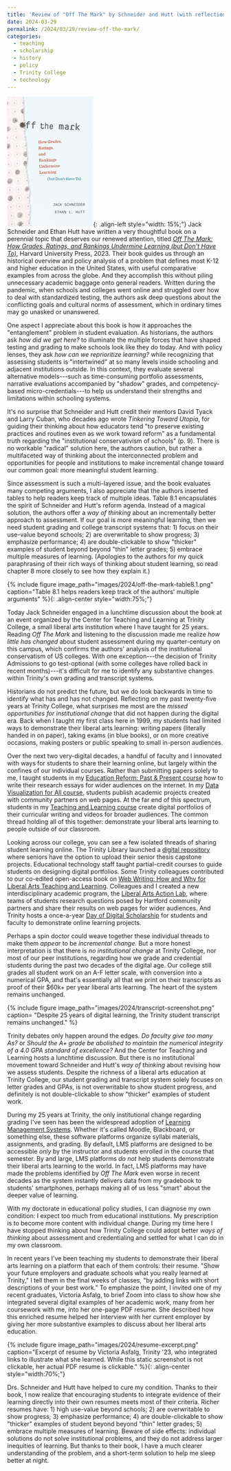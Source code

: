 ```yaml
---
title: 'Review of "Off The Mark" by Schneider and Hutt (with reflections from a college where grading remains unchanged)'
date: 2024-03-29
permalink: /2024/03/29/review-off-the-mark/
categories:
  - teaching
  - scholarship
  - history
  - policy
  - Trinity College
  - technology
---
```

![sample](/images/2024/off-the-mark-book-cover.png){: .align-left style="width: 15%;"} Jack Schneider and Ethan Hutt have written a very thoughtful book on a perennial topic that deserves our renewed attention, titled [*Off The Mark: How Grades, Ratings, and Rankings Undermine Learning (but Don't Have To)*](https://www.hup.harvard.edu/books/9780674248410), Harvard University Press, 2023. Their book guides us through an historical overview and policy analysis of a problem that defines most K-12 and higher education in the United States, with useful comparative examples from across the globe. And they accomplish this without piling unnecessary academic baggage onto general readers. Written during the pandemic, when schools and colleges went online and struggled over how to deal with standardized testing, the authors ask deep questions about the conflicting goals and cultural norms of assessment, which in ordinary times may go unasked or unanswered.

One aspect I appreciate about this book is how it approaches the "entanglement" problem in student evaluation. As historians, the authors ask *how did we get here?* to illuminate the multiple forces that have shaped testing and grading to make schools look like they do today. And with policy lenses, they ask *how can we reprioritize learning?* while recognizing that assessing students is "intertwined" at so many levels inside schooling and adjacent institutions outside. In this context, they evaluate several alternative models---such as time-consuming portfolio assessments, narrative evaluations accompanied by "shadow" grades, and competency-based micro-credentials---to help us understand their strengths and limitations within schooling systems.

It's no surprise that Schneider and Hutt credit their mentors David Tyack and Larry Cuban, who decades ago wrote *Tinkering Toward Utopia*, for guiding their thinking about how educators tend "to preserve existing practices and routines even as we work toward reform" as a fundamental truth regarding the "institutional conservativism of schools" (p. 9). There is no workable "radical" solution here, the authors caution, but rather a multifaceted way of thinking about the interconnected problem and opportunities for people and institutions to make incremental change toward our common goal: more meaningful student learning.

Since assessment is such a multi-layered issue, and the book evaluates many competing arguments, I also appreciate that the authors inserted tables to help readers keep track of multiple ideas. Table 8.1 encapsulates the spirit of Schneider and Hutt's reform agenda. Instead of a magical solution, the authors offer a *way of thinking* about an incrementally better approach to assessment. If our goal is more meaningful learning, then we need student grading and college transcript systems that: 1) focus on their use-value beyond schools; 2) are overwritable to show progress; 3) emphasize performance; 4) are double-clickable to show "thicker" examples of student beyond beyond "thin" letter grades; 5) embrace multiple measures of learning. (Apologies to the authors for my quick paraphrasing of their rich ways of thinking about student learning, so read chapter 8 more closely to see how they explain it.)

{% include figure image_path="images/2024/off-the-mark-table8.1.png" caption="Table 8.1 helps readers keep track of the authors' multiple arguments" %}{: .align-center style="width:75%;"}

Today Jack Schneider engaged in a lunchtime discussion about the book at an event organized by the Center for Teaching and Learning at Trinity College, a small liberal arts institution where I have taught for 25 years. Reading *Off The Mark* and listening to the discussion made me realize *how little has changed* about student assessment during my quarter-century on this campus, which confirms the authors' analysis of the institutional conservatism of US colleges. With one exception---the decision of Trinity Admissions to go test-optional (with some colleges have rolled back in recent months)---it's difficult for me to identify any substantive changes within Trinity's own grading and transcript systems.

Historians do not predict the future, but we do look backwards in time to identify what has and has not changed. Reflecting on my past twenty-five years at Trinity College, what surprises me most are the *missed opportunities for institutional change* that did not happen during the digital era. Back when I taught my first class here in 1999, my students had limited ways to demonstrate their liberal arts learning: writing papers (literally handed in on paper), taking exams (in blue books), or on more creative occasions, making posters or public speaking to small in-person audiences.

Over the next two very-digital decades, a handful of faculty and I innovated with ways for students to share their learning online, but largely within the confines of our individual courses. Rather than submitting papers solely to me, I taught students in my [Education Reform: Past & Present course](http://commons.trincoll.edu/edreform/) how to write their research essays for wider audiences on the internet. In my [Data Visualization for All course](https://datavizforall.org/partners-projects/), students publish academic projects created with community partners on web pages. At the far end of this spectrum, students in my [Teaching and Learning course](https://jackdougherty.org/educ350/#tues-may-9) create digital portfolios of their curricular writing and videos for broader audiences. The common thread holding all of this together: demonstrate your liberal arts learning to people outside of our classroom.

Looking across our college, you can see a few isolated threads of sharing student learning online. The Trinity Library launched a [digital repository](https://digitalrepository.trincoll.edu) where seniors have the option to upload their senior thesis capstone projects. Educational technology staff taught partial-credit courses to guide students on designing digital portfolios. Some Trinity colleagues contributed to our co-edited open-access book on [Web Writing: How and Why for Liberal Arts Teaching and Learning](https://doi.org/10.3998/dh.13396229.0001.001). Colleagues and I created a new interdisciplinary academic program, the [Liberal Arts Action Lab](http://action-lab.org), where teams of students research questions posed by Hartford community partners and share their results on web pages for wider audiences. And Trinity hosts a once-a-year [Day of Digital Scholarship](https://edtech.domains.trincoll.edu/present-at-day-of-digital-scholarship/) for students and faculty to demonstrate online learning projects.

Perhaps a spin doctor could weave together these individual threads to make them *appear* to be *incremental change*. But a more honest interpretation is that there is *no institutional change* at Trinity College, nor most of our peer institutions, regarding how we grade and credential students during the past two decades of the digital age. Our college still grades all student work on an A-F letter scale, with conversion into a numerical GPA, and that's essentially all that we print on their transcripts as proof of their $60k+ per year liberal arts learning. The heart of the system remains unchanged.

{% include figure image_path="images/2024/transcript-screenshot.png" caption= "Despite 25 years of digital learning, the Trinity student transcript remains unchanged." %}

Trinity debates only happen around the edges. *Do faculty give too many As?* or *Should the A+ grade be abolished to maintain the numerical integrity of a 4.0 GPA standard of excellence?* And the Center for Teaching and Learning hosts a lunchtime discussion. But there is no institutional movement toward Schneider and Hutt's *way of thinking* about revising how we assess students. Despite the richness of a liberal arts education at Trinity College, our student grading and transcript system solely focuses on letter grades and GPAs, is not overwritable to show student progress, and definitely is not double-clickable to show "thicker" examples of student work.

During my 25 years at Trinity, the only institutional change regarding grading I've seen has been the widespread adoption of [Learning Management Systems](https://en.wikipedia.org/wiki/Learning_management_system). Whether it's called Moodle, Blackboard, or something else, these software platforms organize syllabi materials, assignments, and grading. By default, LMS platforms are designed to be accessible *only* by the instructor and students enrolled in the course that semester. By and large, LMS platforms *do not* help students demonstrate their liberal arts learning to the world. In fact, LMS platforms may have made the problems identified by *Off The Mark* even worse in recent decades as the system instantly delivers data from my gradebook to students' smartphones, perhaps making all of us less "smart" about the deeper value of learning.

With my doctorate in educational policy studies, I can diagnose my own condition: I expect too much from educational institutions. My prescription is to become more content with individual change. During my time here I have stopped thinking about how Trinity College could adopt better *ways of thinking* about assessment and credentialing and settled for what I can do in my own classroom.

In recent years I've been teaching my students to demonstrate their liberal arts learning on a platform that each of them controls: their resume. "Show your future employers and graduate schools what you really learned at Trinity," I tell them in the final weeks of classes, "by adding links with short descriptions of your best work." To emphasize the point, I invited one of my recent graduates, Victoria Asfalg, to brief Zoom into class to show how she integrated several digital examples of her academic work, many from her coursework with me, into her one-page PDF resume. She described how this enriched resume helped her interview with her current employer by giving her more substantive examples to discuss about her liberal arts education.

{% include figure image_path="images/2024/resume-excerpt.png" caption="Excerpt of resume by Victoria Asfalg, Trinity '23, who integrated links to illustrate what she learned. While this static screenshot is not clickable, her actual PDF resume is clickable." %}{: .align-center style="width:70%;"}

Drs. Schneider and Hutt have helped to cure my condition. Thanks to their book, I now realize that encouraging students to integrate evidence of their learning directly into their own resumes meets most of their criteria. Richer resumes have: 1) high use-value beyond schools; 2) are overwritable to show progress; 3) emphasize performance; 4) are double-clickable to show "thicker" examples of student beyond beyond "thin" letter grades; 5) embrace multiple measures of learning. Beware of side effects: individual solutions do not solve institutional problems, and they do not address larger inequities of learning. But thanks to their book, I have a much clearer understanding of the problem, and a short-term solution to help me sleep better at night.
